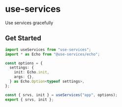 # use-services

Use services gracefully

## Get Started

```ts
import useServices from "use-services";
import * as Echo from "@use-services/echo";

const options = {
  settings: {
    init: Echo.init,
    args: {},
  } as Echo.Option<typeof settings>,
};

const { srvs, init } = useServices("app", options);
export { srvs, init };
```